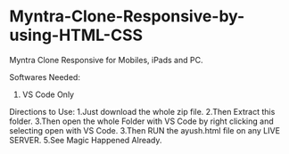 # Myntra-Clone-Responsive-by-using-HTML-CSS
Myntra Clone Responsive for  Mobiles, iPads and PC.



Softwares Needed:
1. VS Code Only



Directions to Use:
1.Just download the whole zip file.
2.Then Extract this folder.
3.Then open the whole Folder with VS Code by right clicking and selecting open with VS Code.
3.Then RUN the ayush.html file on any LIVE SERVER.
5.See Magic Happened Already.

